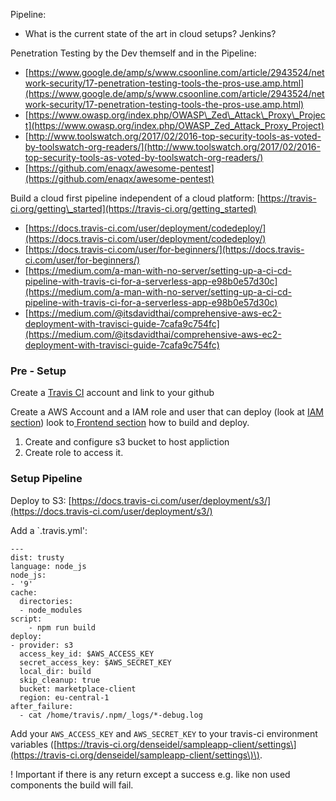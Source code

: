 Pipeline:

* What is the current state of the art in cloud setups? Jenkins?

Penetration Testing by the Dev themself and in the Pipeline:

* [https://www.google.de/amp/s/www.csoonline.com/article/2943524/network-security/17-penetration-testing-tools-the-pros-use.amp.html](https://www.google.de/amp/s/www.csoonline.com/article/2943524/network-security/17-penetration-testing-tools-the-pros-use.amp.html)
* [https://www.owasp.org/index.php/OWASP\_Zed\_Attack\_Proxy\_Project](https://www.owasp.org/index.php/OWASP_Zed_Attack_Proxy_Project)
* [http://www.toolswatch.org/2017/02/2016-top-security-tools-as-voted-by-toolswatch-org-readers/](http://www.toolswatch.org/2017/02/2016-top-security-tools-as-voted-by-toolswatch-org-readers/)
* [https://github.com/enaqx/awesome-pentest](https://github.com/enaqx/awesome-pentest) 

Build a cloud first pipeline independent of a cloud platform: [https://travis-ci.org/getting\_started](https://travis-ci.org/getting_started)

* [https://docs.travis-ci.com/user/deployment/codedeploy/](https://docs.travis-ci.com/user/deployment/codedeploy/)
* [https://docs.travis-ci.com/user/for-beginners/](https://docs.travis-ci.com/user/for-beginners/)
* [https://medium.com/a-man-with-no-server/setting-up-a-ci-cd-pipeline-with-travis-ci-for-a-serverless-app-e98b0e57d30c](https://medium.com/a-man-with-no-server/setting-up-a-ci-cd-pipeline-with-travis-ci-for-a-serverless-app-e98b0e57d30c)
* [https://medium.com/@itsdavidthai/comprehensive-aws-ec2-deployment-with-travisci-guide-7cafa9c754fc](https://medium.com/@itsdavidthai/comprehensive-aws-ec2-deployment-with-travisci-guide-7cafa9c754fc)

### Pre - Setup

Create a [Travis CI](https://travis-ci.org/getting_started) account and link to your github

Create a AWS Account and a IAM role and user that can deploy \(look at [IAM section](/identityaas-cognito.md)\) look to[ Frontend section](/frontend-react.md) how to build and deploy.

1. Create and configure s3 bucket to host appliction
2. Create role to access it.

### Setup Pipeline

Deploy to S3: [https://docs.travis-ci.com/user/deployment/s3/](https://docs.travis-ci.com/user/deployment/s3/)

Add a \`.travis.yml':

```
---
dist: trusty
language: node_js
node_js:
- '9'
cache:
  directories:
  - node_modules
script: 
    - npm run build
deploy:
- provider: s3
  access_key_id: $AWS_ACCESS_KEY
  secret_access_key: $AWS_SECRET_KEY
  local_dir: build
  skip_cleanup: true
  bucket: marketplace-client
  region: eu-central-1
after_failure:
  - cat /home/travis/.npm/_logs/*-debug.log
```

Add your `AWS_ACCESS_KEY` and `AWS_SECRET_KEY` to your travis-ci environment variables \([https://travis-ci.org/denseidel/sampleapp-client/settings\](https://travis-ci.org/denseidel/sampleapp-client/settings\)\).

! Important if there is any return except a success e.g. like non used components the build will fail.

